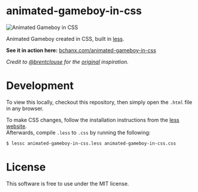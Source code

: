 animated-gameboy-in-css
=======================
![Animated Gameboy in CSS](https://raw.githubusercontent.com/bchanx/animated-gameboy-in-css/master/animated-gameboy.gif)

Animated Gameboy created in CSS, built in [less](http://www.lesscss.org).

**See it in action here:** [bchanx.com/animated-gameboy-in-css](http://www.bchanx.com/animated-gameboy-in-css)

*Credit to [@brentclouse](https://twitter.com/brentclouse) for the [original](https://dribbble.com/shots/1376791-Game-Boy-Color-GIF) inspiration.*

Development
===========
To view this locally, checkout this repository, then simply open the `.html` file in any browser.

To make CSS changes, follow the installation instructions from the [less website](http://lesscss.org/#using-less-installation).  
Afterwards, compile `.less` to `.css` by running the following:
```bash
$ lessc animated-gameboy-in-css.less animated-gameboy-in-css.css
```

License
=======
This software is free to use under the MIT license.
